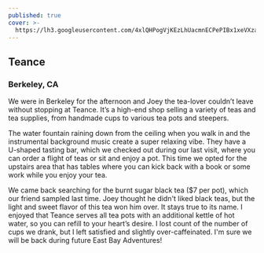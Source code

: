 ```yaml
---
published: true
cover: >-
  https://lh3.googleusercontent.com/4xlQHPogVjKEzLhUacmnECPePIBx1xeVXzadGQgTPmms6lwr_5e2F3SevsEv3mJ8rfCOgG5rrMo2Hmw8uPTvdQaW2FtZmR2Lvup5s3zlV7KMFvAlUc7MOIjtdYEPGrS_3ke4fdozRA
---
```

## Teance

### Berkeley, CA

We were in Berkeley for the afternoon and Joey the tea-lover couldn’t leave without stopping at Teance. It’s a high-end shop selling a variety of teas and tea supplies, from handmade cups to various tea pots and steepers. 

The water fountain raining down from the ceiling when you walk in and the instrumental background music create a super relaxing vibe.  They have a U-shaped tasting bar, which we checked out during our last visit, where you can order a flight of teas or sit and enjoy a pot.  This time we opted for the upstairs area that has tables where you can kick back with a book or some work while you enjoy your tea.  

We came back searching for the burnt sugar black tea ($7 per pot), which our friend sampled last time.  Joey thought he didn't liked black teas, but the light and sweet flavor of this tea won him over. It stays true to its name.  I enjoyed that Teance serves all tea pots with an additional kettle of hot water, so you can refill to your heart’s desire.  I lost count of the number of cups we drank, but I left satisfied and slightly over-caffeinated. I'm sure we will be back during future East Bay Adventures!

